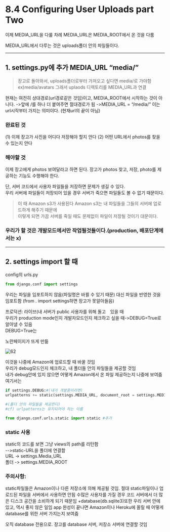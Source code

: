 # 8.4 Configuring User Uploads part Two

이제 MEDIA_URL을 다룰 차례
MEDIA_URL은 MEDIA_ROOT에서 온 것을 다룸

MEDIA_URL에서 다루는 것은 uploads폴더 안의 파일들이다.

<hr/>

## 1. settings.py에 추가 MEDIA_URL “media/”

> 장고로 돌아와서, uploads폴더로부터 가져오고 싶다면 media/로 가야함  
> ex)media/avatars 그래서 uplaods 디렉토리를 MEDIA_URL과 연결

현재는 여전히 상대경로(url경로같은 것임)이고, MEDIA_ROOT에서 시작하는 것이 아니다.
->앞에 /를 하나 더 붙여주면 절대경로가 됨
->MEDIA_URL = “/media/”
이는 url시작부터 가지는 의미이다. (현재url의 끝이 아님)

### 완료된 것

(1) 이제 장고가 사진을 어디다 저장해야 할지 안다
(2) 어떤 URL에서 photos를 찾을 수 있는지 안다

### 해야할 것

이제 장고에게 photos 보여달라고 하면 된다.
장고가 photos 찾고, 저장, photo를 제공하는 기능도 수행해야 한다.

단, 서버 코드에서 사용자 파일들을 저장하면 문제가 생길 수 있다.  
우리 서버에 파일들이 저장되어 있을 경우 서버가 죽으면 파일들도 볼 수 없기 때문이다.

> 이 때 Amazon s3가 사용된다
> Amazon s3는 내 파일들을 그들의 서버에 업로드하게 해주기 때문에  
> 이렇게 되면 가끔 서버를 죽일 때도 문제없이 파일이 저장될 것이기 대문이다.

### 우리가 할 것은 개발모드에서만 작업될것들이다.(production, 배포단계에서는 x)

<hr/>


## 2. settings import 할 때

config의 urls.py

```python
from django.conf import settings
```

우리는 파일을 임포트하지 않음(파일명은 바뀔 수 있기 때문)
대신 파일을 반영한 것을 임포트함
(from . import settings하면 장고가 못알아들음)

프로덕션: 라이브(내 서버가 public 사용자를 위해 돌고　있을 때  
우리가 production mode인지 개발자모드인지 체크하고 싶을 때->DEBUG=True로 알아낼 수 있음  
DEBUG=True는  

노란페이지가 뜨게 만듦  

![62](https://user-images.githubusercontent.com/59404684/90911018-53d1ee80-e413-11ea-9354-dba6b390b882.PNG)

이것을 나중에 Amazon에 업로드할 때 바꿀 것임  
우리가 debug모드인지 체크하고, 내 폴더들 안의 파일들을 제공할 것임  
내가 debug안에 있지 않으면 어떻게 Amazon에서 온 파일 제공하는지 나중에 보여줌  
여기서는  

```python
if settings.DEBUG:#(내가 개발중이라면)
urlpatterns += static(settings.MEDIA_URL, document_root = settings.MEDIA_ROOT)

#(폴더 안의 파일들을 제공한다)
#cf) urlpatterns는 유지되어야 하는 이름

from django.conf.urls.static import static #추가
```

### static 사용  

static의 코드를 보면 그냥 views의 path를 리턴함  
-->static-URL을 폴더에 연결함  
URL -> settings.Media_URL  
폴더 -> settings.MEDIA_ROOT  
 
### 주의사항:　 
static파일들은 Amazon이나 다른 저장소에 의해 제공될 것임. 절대 static파일이나 업로드된 파일을 서버에서 사용하면 안됨
수많은 사용자를 가질 경우 코드 서버에서 더 많은 디스크 공간을 소비하게 되기 때문임
+database(db.sqlite3)또한 우리 서버 안에 있고, 역시 좋지 않은 일임
app 완성이 끝나면 Amazon이나 Heroku에 올릴 때 어떻게 database를 위한 서버 가지는지 보여줌

오직 database 전용으로. 장고를 database 서버, 저장소 서버에 연결할 것임
